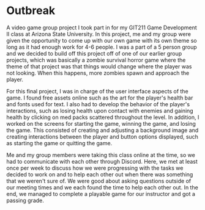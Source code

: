 # Outbreak
A video game group project I took part in for my GIT211 Game Development II class at Arizona State University.
In this project, me and my group were given the opportunity to come up with our own game with its own theme
so long as it had enough work for 4-6 people. I was a part of a 5 person group and we decided to build off
this project off of one of our earlier group projects, which was basically a zombie survival horror game
where the theme of that project was that things would change where the player was not looking. When this
happens, more zombies spawn and approach the player. 

For this final project, I was in charge of the user interface aspects of the game. I found free assets online 
such as the art for the player's health bar and fonts used for text. I also had to develop the behavior of the 
player's interactions, such as losing health upon contact with enemies and gaining health by clicking on med 
packs scattered throughout the level. In addition, I worked on the screens for starting the game, winning the game, 
and losing the game. This consisted of creating and adjusting a background image and creating interactions between 
the player and button options displayed, such as starting the game or quitting the game. 

Me and my group members were taking this class online at the time, so we had to communicate with each other through
Discord. Here, we met at least once per week to discuss how we were progressing with the tasks we decided to work
on and to help each other out when there was something that we weren't sure of. We were good about asking questions
outside of our meeting times and we each found the time to help each other out. In the end, we managed to complete a 
playable game for our instructor and got a passing grade. 
